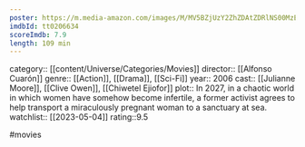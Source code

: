 ```yaml
---
poster: https://m.media-amazon.com/images/M/MV5BZjUzY2ZhZDAtZDRlNS00MzEzLTliZjItMzMyYzM2OTdkZGJjXkEyXkFqcGdeQXVyMjUzOTY1NTc@._V1_SX300.jpg
imdbId: tt0206634
scoreImdb: 7.9
length: 109 min
---
```


category:: [[content/Universe/Categories/Movies]]
director:: [[Alfonso Cuarón]]
genre:: [[Action]], [[Drama]], [[Sci-Fi]]
year:: 2006
cast:: [[Julianne Moore]], [[Clive Owen]], [[Chiwetel Ejiofor]]
plot:: In 2027, in a chaotic world in which women have somehow become infertile, a former activist agrees to help transport a miraculously pregnant woman to a sanctuary at sea.
watchlist:: [[2023-05-04]]
rating::9.5

#movies 

